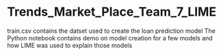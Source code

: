 # Trends_Market_Place_Team_7_LIME

train.csv contains the datset used to create the loan prediction model
The Python notebook contains demo on model creation for a few models and how LIME was used to explain those models
